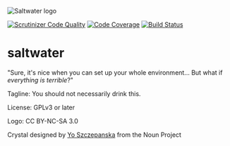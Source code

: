 ![Saltwater logo](https://raw.githubusercontent.com/daviddeutsch/saltwater/master/docs/img/saltwater_logo_readme.png)

[![Scrutinizer Code Quality](https://scrutinizer-ci.com/g/daviddeutsch/saltwater/badges/quality-score.png?b=master)](https://scrutinizer-ci.com/g/daviddeutsch/saltwater/?branch=master)
[![Code Coverage](https://scrutinizer-ci.com/g/daviddeutsch/saltwater/badges/coverage.png?b=master)](https://scrutinizer-ci.com/g/daviddeutsch/saltwater/?branch=master)
[![Build Status](https://travis-ci.org/daviddeutsch/saltwater.png?branch=master)](https://travis-ci.org/daviddeutsch/saltwater)

saltwater
=========

"Sure, it's nice when you can set up your whole environment... But what if *everything is terrible*?"

Tagline: You should not necessarily drink this.

License: GPLv3 or later

Logo: CC BY-NC-SA 3.0

Crystal designed by [Yo Szczepanska](http://www.thenounproject.com/joszczepanska) from the Noun Project
